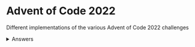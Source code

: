 # Advent of Code 2022
Different implementations of the various Advent of Code 2022 challenges

<details>
<summary>Answers</summary>
Day 1, Part 1: 71124 (C#, Python, Node.js, Go)
Day 1, Part 2: 204639 (C#) 
</details>